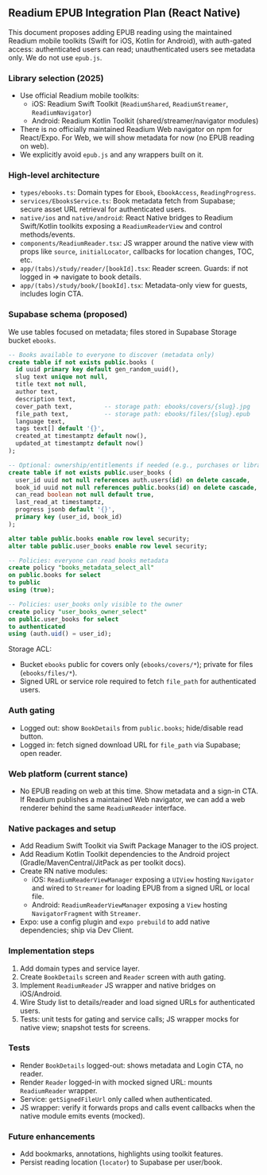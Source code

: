 ## Readium EPUB Integration Plan (React Native)

This document proposes adding EPUB reading using the maintained Readium mobile toolkits (Swift for iOS, Kotlin for Android), with auth-gated access: authenticated users can read; unauthenticated users see metadata only. We do not use `epub.js`.

### Library selection (2025)

- Use official Readium mobile toolkits:
  - iOS: Readium Swift Toolkit (`ReadiumShared`, `ReadiumStreamer`, `ReadiumNavigator`)
  - Android: Readium Kotlin Toolkit (shared/streamer/navigator modules)
- There is no officially maintained Readium Web navigator on npm for React/Expo. For Web, we will show metadata for now (no EPUB reading on web).
- We explicitly avoid `epub.js` and any wrappers built on it.

### High-level architecture

- `types/ebooks.ts`: Domain types for `Ebook`, `EbookAccess`, `ReadingProgress`.
- `services/EbooksService.ts`: Book metadata fetch from Supabase; secure asset URL retrieval for authenticated users.
- `native/ios` and `native/android`: React Native bridges to Readium Swift/Kotlin toolkits exposing a `ReadiumReaderView` and control methods/events.
- `components/ReadiumReader.tsx`: JS wrapper around the native view with props like `source`, `initialLocator`, callbacks for location changes, TOC, etc.
- `app/(tabs)/study/reader/[bookId].tsx`: Reader screen. Guards: if not logged in => navigate to book details.
- `app/(tabs)/study/book/[bookId].tsx`: Metadata-only view for guests, includes login CTA.

### Supabase schema (proposed)

We use tables focused on metadata; files stored in Supabase Storage bucket `ebooks`.

```sql
-- Books available to everyone to discover (metadata only)
create table if not exists public.books (
  id uuid primary key default gen_random_uuid(),
  slug text unique not null,
  title text not null,
  author text,
  description text,
  cover_path text,         -- storage path: ebooks/covers/{slug}.jpg
  file_path text,          -- storage path: ebooks/files/{slug}.epub
  language text,
  tags text[] default '{}',
  created_at timestamptz default now(),
  updated_at timestamptz default now()
);

-- Optional: ownership/entitlements if needed (e.g., purchases or library grants)
create table if not exists public.user_books (
  user_id uuid not null references auth.users(id) on delete cascade,
  book_id uuid not null references public.books(id) on delete cascade,
  can_read boolean not null default true,
  last_read_at timestamptz,
  progress jsonb default '{}',
  primary key (user_id, book_id)
);

alter table public.books enable row level security;
alter table public.user_books enable row level security;

-- Policies: everyone can read books metadata
create policy "books_metadata_select_all"
on public.books for select
to public
using (true);

-- Policies: user_books only visible to the owner
create policy "user_books_owner_select"
on public.user_books for select
to authenticated
using (auth.uid() = user_id);
```

Storage ACL:
- Bucket `ebooks` public for covers only (`ebooks/covers/*`); private for files (`ebooks/files/*`).
- Signed URL or service role required to fetch `file_path` for authenticated users.

### Auth gating

- Logged out: show `BookDetails` from `public.books`; hide/disable read button.
- Logged in: fetch signed download URL for `file_path` via Supabase; open reader.

### Web platform (current stance)

- No EPUB reading on web at this time. Show metadata and a sign-in CTA. If Readium publishes a maintained Web navigator, we can add a web renderer behind the same `ReadiumReader` interface.

### Native packages and setup

- Add Readium Swift Toolkit via Swift Package Manager to the iOS project.
- Add Readium Kotlin Toolkit dependencies to the Android project (Gradle/MavenCentral/JitPack as per toolkit docs).
- Create RN native modules:
  - iOS: `ReadiumReaderViewManager` exposing a `UIView` hosting `Navigator` and wired to `Streamer` for loading EPUB from a signed URL or local file.
  - Android: `ReadiumReaderViewManager` exposing a `View` hosting `NavigatorFragment` with `Streamer`.
- Expo: use a config plugin and `expo prebuild` to add native dependencies; ship via Dev Client.

### Implementation steps

1. Add domain types and service layer.
2. Create `BookDetails` screen and `Reader` screen with auth gating.
3. Implement `ReadiumReader` JS wrapper and native bridges on iOS/Android.
4. Wire Study list to details/reader and load signed URLs for authenticated users.
5. Tests: unit tests for gating and service calls; JS wrapper mocks for native view; snapshot tests for screens.

### Tests

- Render `BookDetails` logged-out: shows metadata and Login CTA, no reader.
- Render `Reader` logged-in with mocked signed URL: mounts `ReadiumReader` wrapper.
- Service: `getSignedFileUrl` only called when authenticated.
- JS wrapper: verify it forwards props and calls event callbacks when the native module emits events (mocked).

### Future enhancements

- Add bookmarks, annotations, highlights using toolkit features.
- Persist reading location (`locator`) to Supabase per user/book.

